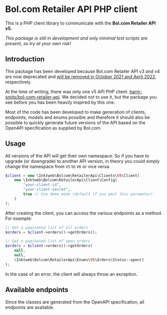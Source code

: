 # Bol.com Retailer API PHP client

This is a PHP client library to communicate with the **Bol.com Retailer API v5.**

*This package is still in development and only minimal test scripts are present, so try at your own risk!*

## Introduction

This package has been developed because Bol.com Retailer API v3 and v4 are now deprecated
and [will be removed in October 2021 and April 2022](https://api.bol.com/retailer/public/Retailer-API/release-planning.html), respectively.

At the time of writing, there was only one v5 API PHP client: [harm-smits/bol-com-retailer-api](https://github.com/best-brands/bol-com-retailer-api).
We decided not to use it, but the package you see before you has been heavily inspired by this one.

Most of the code has been developed to make generation of clients, endpoints, models and enums possible
and therefore it should also be possible to quickly generate future versions of the API based on the OpenAPI
specification as supplied by Bol.com.

## Usage

All versions of the API will get their own namespace. So if you have to upgrade (or downgrade) to another API version,
in theory you could simply change the namespace from `V5` to `V6` or vice versa.

```php
$client = new \Inktweb\Bolcom\RetailerApi\Clients\V5\Client(
    new \Inktweb\Bolcom\RetailerApi\Client\Config(
        "your-client-id",
        "your-client-secret",
        true // Use demo mode (default if you omit this parameter) 
    )
);
```
After creating the client, you can access the various endpoints as a method. For example:

```php
// Get a paginated list of all orders
$orders = $client->orders()->getOrders();

// Get a paginated list of open orders
$orders = $client->orders()->getOrders(
    null,
    null,
    \Inktweb\Bolcom\RetailerApi\Enums\V5\Orders\Status::open()
);
```

In the case of an error, the client will always throw an exception.

## Available endpoints

Since the classes are generated from the OpenAPI specification, all endpoints are available.

